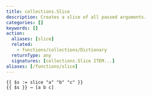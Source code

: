 ```yaml
---
title: collections.Slice
description: Creates a slice of all passed arguments.
categories: []
keywords: []
action:
  aliases: [slice]
  related:
    - functions/collections/Dictionary
  returnType: any
  signatures: [collections.Slice ITEM...]
aliases: [/functions/slice]
---
```


```go-html-template
{{ $s := slice "a" "b" "c" }}
{{ $s }} → [a b c]
```
